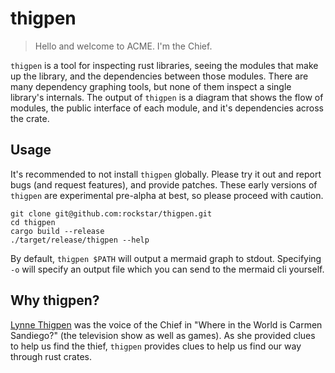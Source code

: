 thigpen
==

> Hello and welcome to ACME. I'm the Chief.

`thigpen` is a tool for inspecting rust libraries, seeing the modules that make up the library, and the dependencies between those modules. There are many dependency graphing tools, but none of them inspect a single library's internals. The output of `thigpen` is a diagram that shows the flow of modules, the public interface of each module, and it's dependencies across the crate.

Usage
--

It's recommended to not install `thigpen` globally. Please try it out and report bugs (and request features), and provide patches. These early versions of `thigpen` are experimental pre-alpha at best, so please proceed with caution.

```shell
git clone git@github.com:rockstar/thigpen.git
cd thigpen
cargo build --release
./target/release/thigpen --help
```

By default, `thigpen $PATH` will output a mermaid graph to stdout. Specifying `-o` will specify an output file which you can send to the mermaid cli yourself.

Why thigpen?
--

[Lynne Thigpen](https://en.wikipedia.org/wiki/Lynne_Thigpen) was the voice of the Chief in "Where in the World is Carmen Sandiego?" (the television show as well as games). As she provided clues to help us find the thief, `thigpen` provides clues to help us find our way through rust crates.